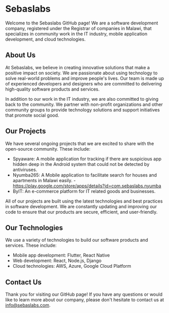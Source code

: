 # Sebaslabs

Welcome to the Sebaslabs GitHub page! We are a software development company, registered under the Registrar of companies in Malawi, that specializes in community work in the IT industry, mobile application development, and cloud technologies.

## About Us
At Sebaslabs, we believe in creating innovative solutions that make a positive impact on society. We are passionate about using technology to solve real-world problems and improve people's lives. Our team is made up of experienced developers and designers who are committed to delivering high-quality software products and services.

In addition to our work in the IT industry, we are also committed to giving back to the community. We partner with non-profit organizations and other community groups to provide technology solutions and support initiatives that promote social good.

## Our Projects
We have several ongoing projects that we are excited to share with the open-source community. These include:

* Spyaware: A mobile application for tracking if there are suspicious app hidden deep in the Android system that could not be detected by antiviruses.
* Nyumba265: A Mobile application to facilitate search for houses and apartments in Malawi easily. - https://play.google.com/store/apps/details?id=com.sebaslabs.nyumba
* ByIT: An e-commerce platform for IT related goods and businesses.

All of our projects are built using the latest technologies and best practices in software development. We are constantly updating and improving our code to ensure that our products are secure, efficient, and user-friendly.

## Our Technologies
We use a variety of technologies to build our software products and services. These include:

* Mobile app development: Flutter, React Native
* Web development: React, Node.js, Django
* Cloud technologies: AWS, Azure, Google Cloud Platform

## Contact Us
Thank you for visiting our GitHub page! If you have any questions or would like to learn more about our company, please don't hesitate to contact us at info@sebaslabs.com.
